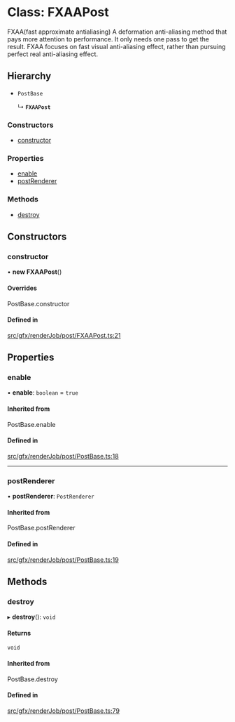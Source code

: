 # Class: FXAAPost

FXAA(fast approximate antialiasing)
A deformation anti-aliasing method that pays more attention to performance. 
It only needs one pass to get the result. FXAA focuses on fast visual anti-aliasing effect, 
rather than pursuing perfect real anti-aliasing effect.

## Hierarchy

- `PostBase`

  ↳ **`FXAAPost`**


### Constructors

- [constructor](FXAAPost.md#constructor)

### Properties

- [enable](FXAAPost.md#enable)
- [postRenderer](FXAAPost.md#postrenderer)

### Methods

- [destroy](FXAAPost.md#destroy)

## Constructors

### constructor

• **new FXAAPost**()

#### Overrides

PostBase.constructor

#### Defined in

[src/gfx/renderJob/post/FXAAPost.ts:21](https://github.com/Orillusion/orillusion/blob/main/src/gfx/renderJob/post/FXAAPost.ts#L21)

## Properties

### enable

• **enable**: `boolean` = `true`

#### Inherited from

PostBase.enable

#### Defined in

[src/gfx/renderJob/post/PostBase.ts:18](https://github.com/Orillusion/orillusion/blob/main/src/gfx/renderJob/post/PostBase.ts#L18)

___

### postRenderer

• **postRenderer**: `PostRenderer`

#### Inherited from

PostBase.postRenderer

#### Defined in

[src/gfx/renderJob/post/PostBase.ts:19](https://github.com/Orillusion/orillusion/blob/main/src/gfx/renderJob/post/PostBase.ts#L19)

## Methods

### destroy

▸ **destroy**(): `void`

#### Returns

`void`

#### Inherited from

PostBase.destroy

#### Defined in

[src/gfx/renderJob/post/PostBase.ts:79](https://github.com/Orillusion/orillusion/blob/main/src/gfx/renderJob/post/PostBase.ts#L79)
